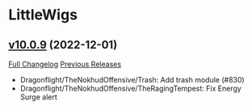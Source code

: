 # LittleWigs

## [v10.0.9](https://github.com/BigWigsMods/LittleWigs/tree/v10.0.9) (2022-12-01)
[Full Changelog](https://github.com/BigWigsMods/LittleWigs/compare/v10.0.8...v10.0.9) [Previous Releases](https://github.com/BigWigsMods/LittleWigs/releases)

- Dragonflight/TheNokhudOffensive/Trash: Add trash module (#830)  
- Dragonflight/TheNokhudOffensive/TheRagingTempest: Fix Energy Surge alert  
